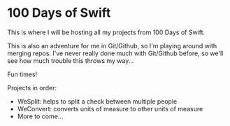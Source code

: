 # 100 Days of Swift

This is where I will be hosting all my projects from 100 Days of Swift.

This is also an adventure for me in Git/Github, so I'm playing around with merging repos.
I've never really done much with Git/Github before, so we'll see how much trouble this throws my way...

Fun times!

Projects in order:
* WeSplit: helps to split a check between multiple people
* WeConvert: converts units of measure to other units of measure
* More to come...
